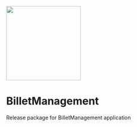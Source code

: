<img src="https://github.com/Komsan74/billetManagement/blob/atom/www/img/app_icon.png" width="200" />

# BilletManagement
Release package for BilletManagement application
